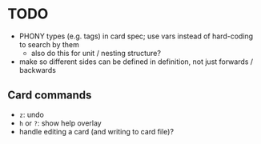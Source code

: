 
TODO
====

- PHONY types (e.g. tags) in card spec; use vars instead of hard-coding to search by them
    - also do this for unit / nesting structure?
- make so different sides can be defined in definition, not just forwards / backwards

Card commands
-------------

- `z`: undo
- `h` or `?`: show help overlay
- handle editing a card (and writing to card file)?

